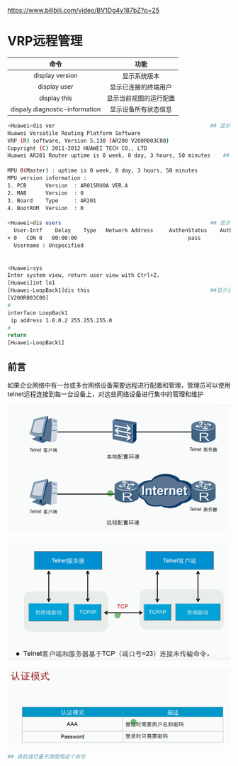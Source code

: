  https://www.bilibili.com/video/BV1Dg4y187bZ?p=25 

# VRP远程管理

|              命令              |          功能          |
| :----------------------------: | :--------------------: |
|        display version         |      显示系统版本      |
|          display user          |  显示已连接的终端用户  |
|          display this          | 显示当前视图的运行配置 |
| dispaly diagnostic-information |  显示设备所有状态信息  |

```bash
<Huawei>dis ver													## 显示系统信息
Huawei Versatile Routing Platform Software
VRP (R) software, Version 5.130 (AR200 V200R003C00)
Copyright (C) 2011-2012 HUAWEI TECH CO., LTD
Huawei AR201 Router uptime is 0 week, 0 day, 3 hours, 50 minutes	## 开机时间

MPU 0(Master) : uptime is 0 week, 0 day, 3 hours, 50 minutes
MPU version information : 
1. PCB      Version  : AR01SRU0A VER.A
2. MAB      Version  : 0
3. Board    Type     : AR201
4. BootROM  Version  : 0

<Huawei>dis users												## 显示链接终端用户
  User-Intf    Delay    Type   Network Address     AuthenStatus    AuthorcmdFlag
+ 0   CON 0   00:00:00                                   pass                   
  Username : Unspecified


<Huawei>sys
Enter system view, return user view with Ctrl+Z.
[Huawei]int lo1
[Huawei-LoopBack1]dis this										##显示当前视图的运行配置
[V200R003C00]
#
interface LoopBack1
 ip address 1.0.0.2 255.255.255.0 
#
return
[Huawei-LoopBack1]
```



## 前言

如果企业网络中有一台或多台网络设备需要远程进行配置和管理，管理员可以使用telnet远程连接到每一台设备上，对这些网络设备进行集中的管理和维护

![1595792217219](VRP远程管理.assets/1595792217219.png)

![1595792372366](VRP远程管理.assets/1595792372366.png)

![1595792431917](VRP远程管理.assets/1595792431917.png)



```bash
## 真机请尽量不用使用这个命令

```

